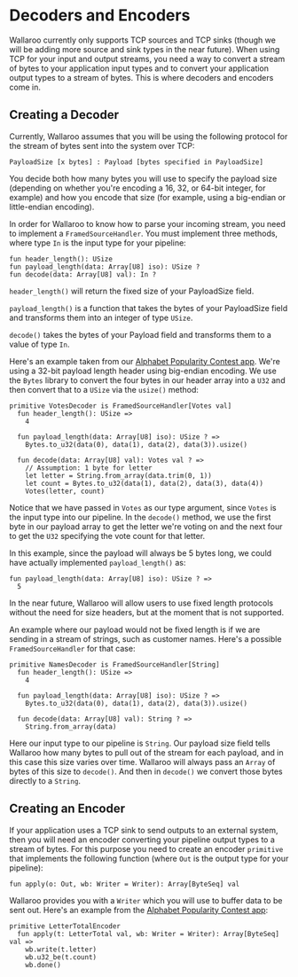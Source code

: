 # Decoders and Encoders

Wallaroo currently only supports TCP sources and TCP sinks (though we will be adding more source and sink types in the near future). When using TCP for your input and output streams, you need a way to convert a stream of bytes to your application input types and  to convert your application output types to a stream of bytes. This is where decoders and encoders come in. 

## Creating a Decoder

Currently, Wallaroo assumes that you will be using the following protocol for the stream of bytes sent into the system over TCP:

```
PayloadSize [x bytes] : Payload [bytes specified in PayloadSize]
```

You decide both how many bytes you will use to specify the payload size (depending on whether you're encoding a 16, 32, or 64-bit  integer, for example) and how you encode that size (for example, using a big-endian or little-endian encoding).  

In order for Wallaroo to know how to parse your incoming stream, you need to implement a `FramedSourceHandler`. You must implement three methods, where type `In` is the input type for your pipeline:

```pony
fun header_length(): USize
fun payload_length(data: Array[U8] iso): USize ?
fun decode(data: Array[U8] val): In ?
```

`header_length()` will return the fixed size of your PayloadSize field. 

`payload_length()` is a function that takes the bytes of your PayloadSize field and transforms them into an integer of type `USize`.

`decode()` takes the bytes of your Payload field and transforms them to a value of type `In`.

Here's an example taken from our [Alphabet Popularity Contest app](https://github.com/Sendence/wallaroo/tree/master/book/examples/pony/alphabet). We're using a 32-bit payload length header using big-endian encoding. We use the `Bytes` library to convert the four bytes in our header array into a `U32` and then convert that to a `USize` via the `usize()` method:

```pony
primitive VotesDecoder is FramedSourceHandler[Votes val]
  fun header_length(): USize =>
    4

  fun payload_length(data: Array[U8] iso): USize ? =>
    Bytes.to_u32(data(0), data(1), data(2), data(3)).usize()

  fun decode(data: Array[U8] val): Votes val ? =>
    // Assumption: 1 byte for letter
    let letter = String.from_array(data.trim(0, 1))
    let count = Bytes.to_u32(data(1), data(2), data(3), data(4))
    Votes(letter, count)
```

Notice that we have passed in `Votes` as our type argument, since `Votes` is the input type into our pipeline. In the `decode()` method,  we use the first byte in our payload array to get the letter we're voting on and the next four to get the `U32` specifying the vote count for that letter. 

In this example, since the payload will always be 5 bytes long, we could have actually implemented `payload_length()` as:

```pony
fun payload_length(data: Array[U8] iso): USize ? =>
  5
```

In the near future, Wallaroo will allow users to use fixed length protocols without the need for size headers, but at the moment that is not supported.

An example where our payload would not be fixed length is if we are sending in a stream of strings, such as customer names. Here's a possible `FramedSourceHandler` for that case:

```pony
primitive NamesDecoder is FramedSourceHandler[String]
  fun header_length(): USize =>
    4

  fun payload_length(data: Array[U8] iso): USize ? =>
    Bytes.to_u32(data(0), data(1), data(2), data(3)).usize()

  fun decode(data: Array[U8] val): String ? =>
    String.from_array(data)
```

Here our input type to our pipeline is `String`. Our payload size field tells Wallaroo how many bytes to pull out of the stream for each payload, and in this case this size varies over time. Wallaroo will always pass an `Array` of bytes of this size to `decode()`. And then in `decode()` we convert those bytes directly to a `String`.

## Creating an Encoder

If your application uses a TCP sink to send outputs to an external system, then you will need an encoder converting your pipeline output types to a stream of bytes. For this purpose you need to create an encoder `primitive` that implements the following function (where `Out` is the output type for your pipeline):

```pony
fun apply(o: Out, wb: Writer = Writer): Array[ByteSeq] val
```

Wallaroo provides you with a `Writer` which you will use to buffer data to be sent out. Here's an example from the [Alphabet Popularity Contest app](https://github.com/Sendence/wallaroo/tree/master/book/examples/pony/alphabet): 

```pony
primitive LetterTotalEncoder
  fun apply(t: LetterTotal val, wb: Writer = Writer): Array[ByteSeq] val =>
    wb.write(t.letter)
    wb.u32_be(t.count)
    wb.done()
```
